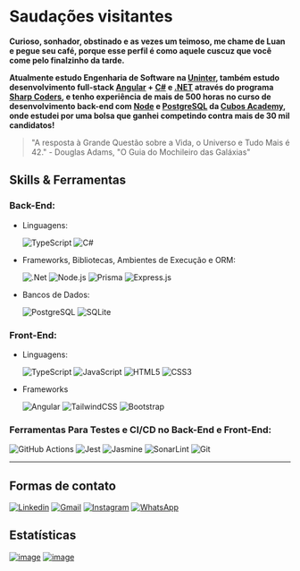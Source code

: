  # **Saudações visitantes**

**Curioso, sonhador, obstinado e as vezes um teimoso, me chame de Luan e pegue seu café, porque esse perfil é como aquele cuscuz que você come pelo finalzinho da tarde.** 

**Atualmente estudo Engenharia de Software na [Uninter](https://www.uninter.com/), também estudo desenvolvimento full-stack [Angular](https://angular.dev/) + [C#](https://learn.microsoft.com/en-us/dotnet/csharp/) e [.NET](https://dotnet.microsoft.com/pt-br/) através do programa [Sharp Coders](https://imatech.io/programas/sharp-coders), e tenho experiência de mais de 500 horas no curso de desenvolvimento back-end com [Node](https://nodejs.org/en) e [PostgreSQL](https://www.postgresql.org/) da [Cubos Academy](https://cubos.academy/), onde estudei por uma bolsa que ganhei competindo contra mais de 30 mil candidatos!**

> "A resposta à Grande Questão sobre a Vida, o Universo e Tudo Mais é 42." - Douglas Adams, "O Guia do Mochileiro das Galáxias"


## Skills & Ferramentas

### **Back-End:**

- Linguagens:

  ![TypeScript](https://img.shields.io/badge/TypeScript-007ACC?style=for-the-badge&logo=typescript&logoColor=white)
  ![C#](https://img.shields.io/badge/c%23-%23239120.svg?style=for-the-badge&logo=c-sharp&logoColor=white)

- Frameworks, Bibliotecas, Ambientes de Execução e ORM:

  ![.Net](https://img.shields.io/badge/.NET-5C2D91?style=for-the-badge&logo=.net&logoColor=white)
  ![Node.js](https://img.shields.io/badge/Node%20js-339933?style=for-the-badge&logo=nodedotjs&logoColor=white)
  ![Prisma](https://img.shields.io/badge/Prisma-3982CE?style=for-the-badge&logo=Prisma&logoColor=white)
  ![Express.js](https://img.shields.io/badge/Express%20js-d9c008?style=for-the-badge&logo=express&logoColor=000000)

- Bancos de Dados:

  ![PostgreSQL](https://img.shields.io/badge/PostgreSQL-316192?style=for-the-badge&logo=postgresql&logoColor=white)
  ![SQLite](https://img.shields.io/badge/sqlite-%2307405e.svg?style=for-the-badge&logo=sqlite&logoColor=white)

### **Front-End:**

- Linguagens:

  ![TypeScript](https://img.shields.io/badge/TypeScript-007ACC?style=for-the-badge&logo=typescript&logoColor=white)
  ![JavaScript](https://img.shields.io/badge/JavaScript-323330?style=for-the-badge&logo=javascript&logoColor=F7DF1E)
  ![HTML5](https://img.shields.io/badge/HTML5-E34F26?style=for-the-badge&logo=html5&logoColor=white)
  ![CSS3](https://img.shields.io/badge/CSS3-1572B6?style=for-the-badge&logo=css3&logoColor=white)

- Frameworks

  ![Angular](https://img.shields.io/badge/angular-%23DD0031.svg?style=for-the-badge&logo=angular&logoColor=white)
  ![TailwindCSS](https://img.shields.io/badge/tailwindcss-%2338B2AC.svg?style=for-the-badge&logo=tailwind-css&logoColor=white)
  ![Bootstrap](https://img.shields.io/badge/bootstrap-%238511FA.svg?style=for-the-badge&logo=bootstrap&logoColor=white)



### **Ferramentas Para Testes e CI/CD no Back-End e Front-End:**

![GitHub Actions](https://img.shields.io/badge/github%20actions-%232671E5.svg?style=for-the-badge&logo=githubactions&logoColor=white)
![Jest](https://img.shields.io/badge/-jest-%23C21325?style=for-the-badge&logo=jest&logoColor=white)
![Jasmine](https://img.shields.io/badge/-Jasmine-%238A4182?style=for-the-badge&logo=Jasmine&logoColor=white)
![SonarLint](https://img.shields.io/badge/SonarLint-CB2029?style=for-the-badge&logo=SONARLINT&logoColor=white)
![Git](https://img.shields.io/badge/GIT-E44C30?style=for-the-badge&logo=git&logoColor=white)

---

## **Formas de contato**

[![Linkedin](https://img.shields.io/badge/LinkedIn-0077B5?style=for-the-badge&logo=linkedin&logoColor=white)](https://www.linkedin.com/in/luan-o-dev/)
[![Gmail](https://img.shields.io/badge/Gmail-D14836?style=for-the-badge&logo=gmail&logoColor=white)](mailto:firminocharlys@gmail.com)
[![Instagram](https://img.shields.io/badge/Instagram-E4405F?style=for-the-badge&logo=instagram&logoColor=white)](https://www.instagram.com/luan_charlyslf/)
[![WhatsApp](https://img.shields.io/badge/WhatsApp-25D366?style=for-the-badge&logo=whatsapp&logoColor=white)](https://wa.me/qr/XJOXBJKDV57CJ1)

## Estatísticas

[![image](https://github-readme-stats.vercel.app/api/top-langs/?username=LuanCLF&layout=pie)](https://github.com/LuanCLF)
[![image](https://github-profile-summary-cards.vercel.app/api/cards/profile-details?username=LuanCLF&theme=nord_dark)](https://github.com/LuanCLF)
